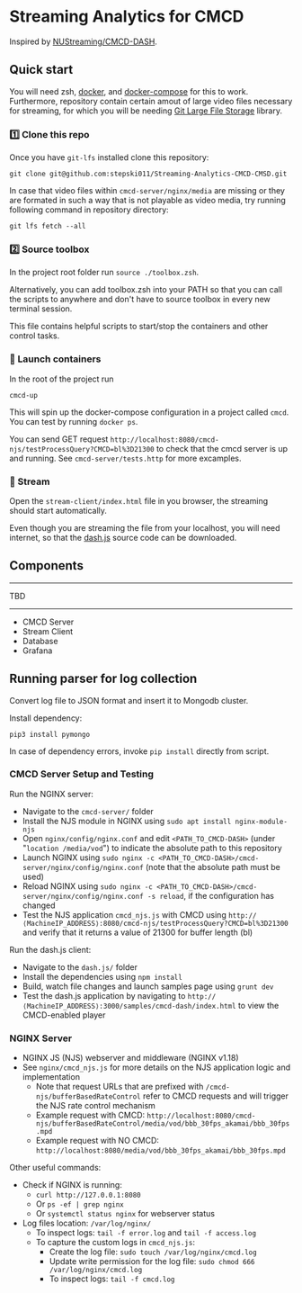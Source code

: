 # Streaming Analytics for CMCD

Inspired by [NUStreaming/CMCD-DASH](https://github.com/NUStreaming/CMCD-DASH).

## Quick start

You will need zsh, [docker](https://docs.docker.com/get-docker/), and [docker-compose](https://docs.docker.com/compose/install/) for this to work. Furthermore, repository contain certain amout of large video files necessary for streaming, for which you will be needing [Git Large File Storage](https://git-lfs.com/) library.

### 1️⃣ Clone this repo
Once you have `git-lfs` installed clone this repository:
```
git clone git@github.com:stepski011/Streaming-Analytics-CMCD-CMSD.git
```
In case that video files within `cmcd-server/nginx/media` are missing or they are formated in such a way that is not playable as video media, try running following command in repository directory:
```
git lfs fetch --all
```

### 2️⃣ Source toolbox
In the project root folder run `source ./toolbox.zsh`.

Alternatively, you can add toolbox.zsh into your PATH so that you can call the scripts to anywhere and don't have to source toolbox in every new terminal session.

This file contains helpful scripts to start/stop the containers and other control tasks.

### 🚀 Launch containers
In the root of the project run
```
cmcd-up
```

This will spin up the docker-compose configuration in a project called `cmcd`. You can test by running `docker ps`.

You can send GET request `http://localhost:8080/cmcd-njs/testProcessQuery?CMCD=bl%3D21300` to check that the cmcd server is up and running. See `cmcd-server/tests.http` for more excamples.

### 🎉 Stream
Open the `stream-client/index.html` file in you browser, the streaming should start automatically.

Even though you are streaming the file from your localhost, you will need internet, so that the [dash.js](https://github.com/Dash-Industry-Forum/dash.js) source code can be downloaded.

## Components

---
TBD

---

- CMCD Server
- Stream Client
- Database
- Grafana

## Running parser for log collection
Convert log file to JSON format and insert it to Mongodb cluster.

Install dependency:
```
pip3 install pymongo
```
In case of dependency errors, invoke `pip install` directly from script.

### CMCD Server Setup and Testing

Run the NGINX server:
- Navigate to the `cmcd-server/` folder
- Install the NJS module in NGINX using `sudo apt install nginx-module-njs`
- Open `nginx/config/nginx.conf` and edit `<PATH_TO_CMCD-DASH>` (under "`location /media/vod`") to indicate the absolute path to this repository
- Launch NGINX using `sudo nginx -c <PATH_TO_CMCD-DASH>/cmcd-server/nginx/config/nginx.conf` (note that the absolute path must be used)
- Reload NGINX using `sudo nginx -c <PATH_TO_CMCD-DASH>/cmcd-server/nginx/config/nginx.conf -s reload`, if the configuration has changed
- Test the NJS application `cmcd_njs.js` with CMCD using `http://⟨MachineIP_ADDRESS⟩:8080/cmcd-njs/testProcessQuery?CMCD=bl%3D21300` and verify that it returns a value of 21300 for buffer length (bl)

Run the dash.js client:
- Navigate to the `dash.js/` folder
- Install the dependencies using `npm install`
- Build, watch file changes and launch samples page using `grunt dev`
- Test the dash.js application by navigating to `http://⟨MachineIP_ADDRESS⟩:3000/samples/cmcd-dash/index.html` to view the CMCD-enabled player

### NGINX Server

- NGINX JS (NJS) webserver and middleware (NGINX v1.18)
- See `nginx/cmcd_njs.js` for more details on the NJS application logic and implementation
    - Note that request URLs that are prefixed with `/cmcd-njs/bufferBasedRateControl` refer to CMCD requests and will trigger the NJS rate control mechanism
    - Example request with CMCD: `http://localhost:8080/cmcd-njs/bufferBasedRateControl/media/vod/bbb_30fps_akamai/bbb_30fps.mpd` 
    - Example request with NO CMCD: `http://localhost:8080/media/vod/bbb_30fps_akamai/bbb_30fps.mpd`

Other useful commands:
- Check if NGINX is running:
  - `curl http://127.0.0.1:8080`
  - Or `ps -ef | grep nginx`
  - Or `systemctl status nginx` for webserver status
- Log files location: `/var/log/nginx/`
  - To inspect logs: `tail -f error.log` and `tail -f access.log`
  - To capture the custom logs in `cmcd_njs.js`:
    - Create the log file: `sudo touch /var/log/nginx/cmcd.log`
    - Update write permission for the log file: `sudo chmod 666 /var/log/nginx/cmcd.log`
    - To inspect logs: `tail -f cmcd.log`
